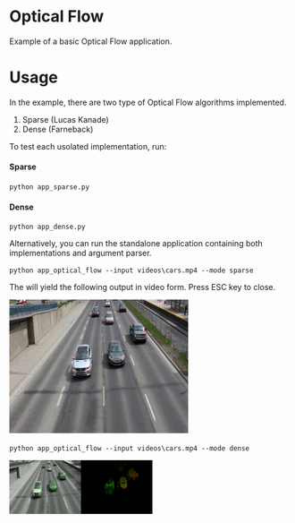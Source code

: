 # Optical Flow
Example of a basic Optical Flow application.


Usage
====

In the example, there are two type of Optical Flow algorithms implemented. 

1. Sparse (Lucas Kanade)
2. Dense (Farneback)

To test each usolated implementation, run:

#### Sparse
```
python app_sparse.py
```

#### Dense
```
python app_dense.py
```

Alternatively, you can run the standalone application containing both implementations and argument parser. 

```
python app_optical_flow --input videos\cars.mp4 --mode sparse
```

The will yield the following output in video form. Press ESC key to close.

<a href="https://raw.githubusercontent.com/valbertoenoc/optical_flow/images/sparse.png"><img src="https://github.com/valbertoenoc/optical_flow/blob/master/images/sparse.png" width=320></a>


```
python app_optical_flow --input videos\cars.mp4 --mode dense
```

<a href="https://raw.githubusercontent.com/valbertoenoc/optical_flow/images/dense_flowgrid.png"><img src="https://github.com/valbertoenoc/optical_flow/blob/master/images/dense_flowgrid.png" align="left" width="128"></a>

  

<a href="https://raw.githubusercontent.com/valbertoenoc/optical_flow/images/dense_colorcoded.png"><img src="https://github.com/valbertoenoc/optical_flow/blob/master/images/dense_colorcoded.png" align="left" width="128"></a>

